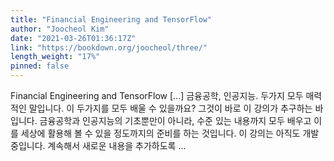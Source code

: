 ```yaml
---
title: "Financial Engineering and TensorFlow"
author: "Joocheol Kim"
date: "2021-03-26T01:36:17Z"
link: "https://bookdown.org/joocheol/three/"
length_weight: "17%"
pinned: false
---
```


Financial Engineering and TensorFlow [...] 금융공학, 인공지능. 두가지 모두 매력적인 말입니다. 이 두가지를 모두 배울 수 있을까요? 그것이 바로 이 강의가 추구하는 바입니다. 금융공학과 인공지능의 기초뿐만이 아니라, 수준 있는 내용까지 모두 배우고 이를 세상에 활용해 볼 수 있을 정도까지의 준비를 하는 것입니다. 이 강의는 아직도 개발 중입니다. 계속해서 새로운 내용을 추가하도록 ...
